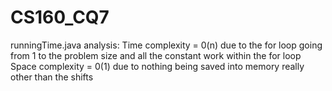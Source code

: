 # CS160_CQ7

runningTime.java analysis:
Time complexity = 0(n) due to the for loop going from 1 to the problem size and all the constant work within the for loop
Space complexity = 0(1) due to nothing being saved into memory really other than the shifts
